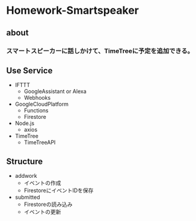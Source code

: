 # Homework-Smartspeaker
## about
### スマートスピーカーに話しかけて、TimeTreeに予定を追加できる。
## Use Service
- IFTTT
    - GoogleAssistant or Alexa
    - Webhooks
- GoogleCloudPlatform
    - Functions
    - Firestore
- Node.js
    - axios
- TimeTree
    - TimeTreeAPI
## Structure
- addwork
    - イベントの作成
    - FirestoreにイベントIDを保存
- submitted
    - Firestoreの読み込み
    - イベントの更新
